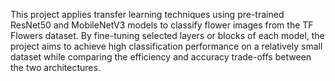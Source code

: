 This project applies transfer learning techniques using pre-trained ResNet50 and MobileNetV3 models to classify flower images from the TF Flowers dataset. By fine-tuning selected layers or blocks of each model, the project aims to achieve high classification performance on a relatively small dataset while comparing the efficiency and accuracy trade-offs between the two architectures.
